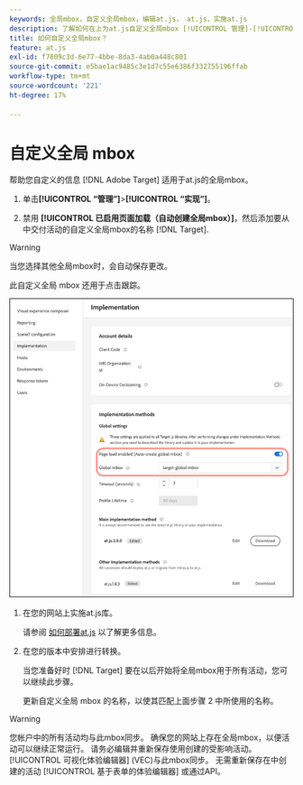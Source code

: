```yaml
---
keywords: 全局mbox，自定义全局mbox，编辑at.js， at.js，实施at.js
description: 了解如何在上为at.js自定义全局mbox [!UICONTROL 管理]-[!UICONTROL 实现] 页面位置 [!DNL Adobe Target].
title: 如何自定义全局mbox？
feature: at.js
exl-id: f7809c3d-6e77-4bbe-8da3-4ab0a448c801
source-git-commit: e5bae1ac9485c3e1d7c55e6386f332755196ffab
workflow-type: tm+mt
source-wordcount: '221'
ht-degree: 17%

---
```


# 自定义全局 mbox

帮助您自定义的信息 [!DNL Adobe Target] 适用于at.js的全局mbox。

1. 单击&#x200B;**[!UICONTROL “管理”]**>**[!UICONTROL “实现”]**。

1. 禁用 **[!UICONTROL 已启用页面加载（自动创建全局mbox）]**，然后添加要从中交付活动的自定义全局mbox的名称 [!DNL Target].

>[!WARNING]
>
>当您选择其他全局mbox时，会自动保存更改。

此自定义全局 mbox 还用于点击跟踪。

![custom-global-mbox](../../assets/custom-global-mbox.png)

1. 在您的网站上实施at.js库。

   请参阅 [如何部署at.js](/help/dev/implement/client-side/atjs/how-to-deployatjs/how-to-deployatjs.md) 以了解更多信息。

1. 在您的版本中安排进行转换。

   当您准备好时 [!DNL Target] 要在以后开始将全局mbox用于所有活动，您可以继续此步骤。

   更新自定义全局 mbox 的名称，以使其匹配上面步骤 2 中所使用的名称。


>[!WARNING]
>
>您帐户中的所有活动均与此mbox同步。 确保您的网站上存在全局mbox，以便活动可以继续正常运行。 请务必编辑并重新保存使用创建的受影响活动。 [!UICONTROL 可视化体验编辑器] (VEC)与此mbox同步。 无需重新保存在中创建的活动 [!UICONTROL 基于表单的体验编辑器] 或通过API。
